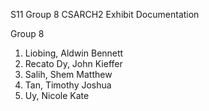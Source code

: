 S11 Group 8 CSARCH2 Exhibit Documentation

Group 8
1. Liobing, Aldwin Bennett
2. Recato Dy, John Kieffer
3. Salih, Shem Matthew
4. Tan, Timothy Joshua
5. Uy, Nicole Kate
